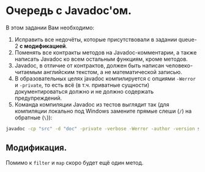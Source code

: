 # Очередь с Javadoc'ом.

В этом задании Вам необходимо:
1. Исправить все недочёты, которые присутствовали в задании queue-2 **с модификацией**.
2. Поменять все контракты методов на Javadoc-комментарии, а также написать Javadoc ко всем остальным функциям, кроме методов.
3. Javadoc, в отличие от контрактов, должен быть написан человеко-читаемым английским текстом, а не математической записью.
4. В образовательных целях javadoc компилируется с опциями `-Werror` и `-private`, то есть всё (в т.ч. приватные сущности) документироваться должно и не должно содержать предупреждений.
5. Команда компиляции Javadoc из тестов выглядит так (для компиляции локально под Windows замените прямые слеши (`/`) на обратные (<code>&#92;</code>)):
```bash
javadoc -cp "src" -d "doc" -private -verbose -Werror -author -version src/queue/AbstractQueue.java src/queue/ArrayQueue.java src/queue/LinkedQueue.java src/queue/Queue.java
```

## Модификация.

Помимо к `filter` и `map` скоро будет ещё один метод.
